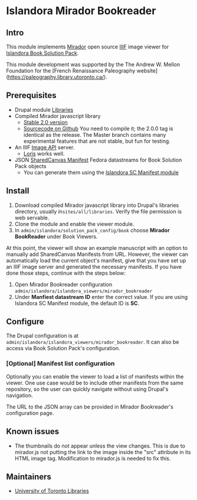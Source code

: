# Islandora Mirador Bookreader

## Intro

This module implements [Mirador](https://github.com/IIIF/mirador) open source [IIIF](http://iiif.io/) image viewer for [Islandora Book Solution Pack](https://github.com/Islandora/islandora_solution_pack_book). 

This module development was supported by the The Andrew W. Mellon Foundation for the [French Renaissance Paleography website] (https://paleography.library.utoronto.ca/).

## Prerequisites

* Drupal module [Libraries](https://www.drupal.org/project/libraries)
* Compiled Mirador javascript library
  * [Stable 2.0 version](https://github.com/IIIF/mirador/releases)
  * [Sourcecode on Github](http://iiif.github.io/mirador/) You need to compile it; the 2.0.0 tag is identical as the release. The Master branch contains many experimental features that are not stable, but fun for testing.
* An IIIF [Image API](http://iiif.io/api/image/2.0/) server.
  * [Loris](https://github.com/loris-imageserver/loris) works well.
* JSON [SharedCanvas Manifest](http://iiif.io/api/presentation/2.0/#manifest) Fedora datastreams for Book Solution Pack objects
  * You can generate them using the [Islandora SC Manifest module](https://github.com/utlib/islandora_sc_manifest)

## Install

1. Download compiled Mirador javascript library into Drupal's libraries directory, usually in`sites/all/libraries`. Verify the file permission is web servable. 
2. Clone the module  and enable the viewer module.
3. In `admin/islandora/solution_pack_config/book` choose **Mirador BookReader** under Book Viewers.

At this point, the viewer will show an example manuscript with an option to manually add SharedCanvas Manifests from URL.
However, the viewer can automatically load the current object's manifest, give that you have set up an IIIF image server and generated the necessary manifests. If you have done those steps, continue with the steps below:

1. Open Mirador Bookreader configuration `admin/islandora/islandora_viewers/mirador_bookreader`
2. Under **Manfiest datastream ID** enter the correct value. If you are using Islandora SC Manifest module, the default ID is **SC**.

## Configure

The Drupal configuration is at `admin/islandora/islandora_viewers/mirador_bookreader`. It can also be access via Book Solution Pack's configuration.

### [Optional] Manifest list configuration

Optionally you can enable the viewer to load a list of manifests within the viewer. One use case would be to include other manifests from the same repository, so the user can quickly navigate without using Drupal's navigation. 

The URL to the JSON array can be provided in Mirador Bookreader's configuration page.

## Known issues

* The thumbnails do not appear unless the view changes. This is due to mirador.js not putting the link to the image inside the "src" attribute in its HTML image tag. Modification to mirador.js is needed to fix this. 

## Maintainers

* [University of Toronto Libraries](https://github.com/utlib)

